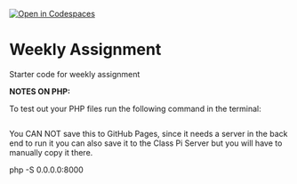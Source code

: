 [![Open in Codespaces](https://classroom.github.com/assets/launch-codespace-2972f46106e565e64193e422d61a12cf1da4916b45550586e14ef0a7c637dd04.svg)](https://classroom.github.com/open-in-codespaces?assignment_repo_id=16618421)
# Weekly Assignment

Starter code for weekly assignment

<b>NOTES ON PHP:</b>

<p>To test out your PHP files run the following command in the terminal:</p>

<ol><pre></ol></pre>

<p>You CAN NOT save this to GitHub Pages, since it needs a server in the back end to run it you can also save it to the Class Pi Server but you will have to manually copy it there. </p>
php -S 0.0.0.0:8000